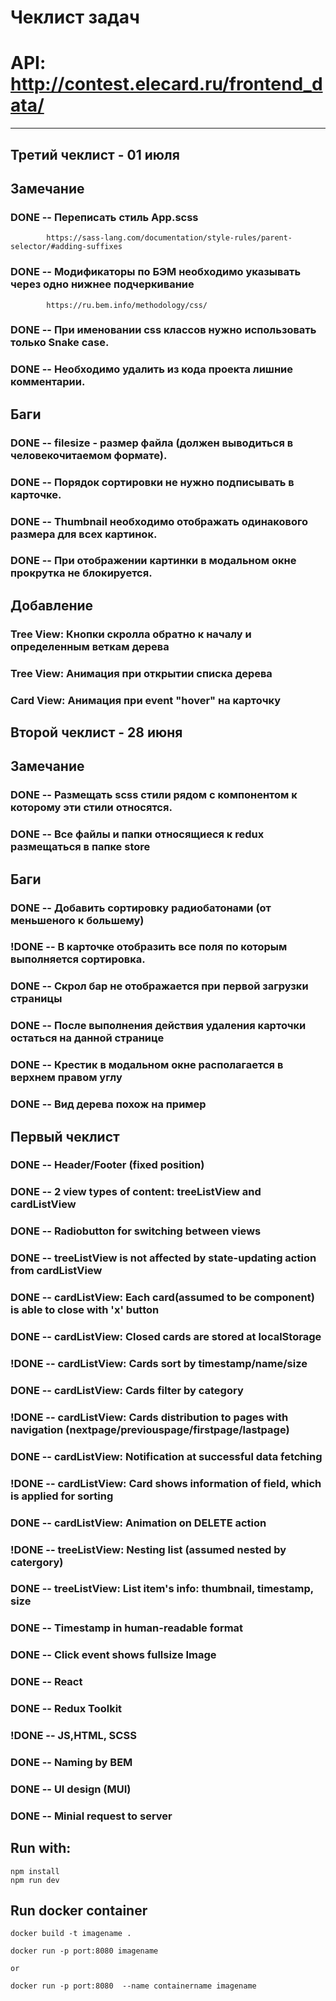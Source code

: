 # Чеклист задач
# API: http://contest.elecard.ru/frontend_data/
-----------------------------------
## Третий чеклист - 01 июля
## Замечание 
### DONE -- Переписать стиль App.scss 
            https://sass-lang.com/documentation/style-rules/parent-selector/#adding-suffixes
### DONE -- Модификаторы по БЭМ необходимо указывать через одно нижнее подчеркивание 
            https://ru.bem.info/methodology/css/
### DONE -- При именовании css классов нужно использовать только Snake case.
### DONE -- Необходимо удалить из кода проекта лишние комментарии.
## Баги
### DONE -- filesize - размер файла (должен выводиться в человекочитаемом формате).
### DONE -- Порядок сортировки не нужно подписывать в карточке.
### DONE -- Thumbnail необходимо отображать одинакового размера для всех картинок.
### DONE -- При отображении картинки в модальном окне прокрутка не блокируется. 

## Добавление
### Tree View: Кнопки скролла обратно к началу и определенным веткам дерева
### Tree View: Анимация при открытии списка дерева
### Card View: Анимация при event "hover" на карточку


## Второй чеклист - 28 июня
## Замечание 
### DONE -- Размещать scss стили рядом с компонентом к которому эти стили относятся.
### DONE -- Все файлы и папки относящиеся к redux размещаться в папке store
## Баги
### DONE -- Добавить сортировку радиобатонами (от меньшеного к большему)
### !DONE -- В карточке отобразить все поля по которым выполняется сортировка.
### DONE -- Скрол бар не отображается при первой загрузки страницы
### DONE -- После выполнения действия удаления карточки остаться на данной странице
### DONE -- Крестик в модальном окне располагается в верхнем правом углу
### DONE -- Вид дерева похож на пример



## Первый чеклист 
### DONE -- Header/Footer (fixed position)
### DONE -- 2 view types of content: treeListView and cardListView
### DONE -- Radiobutton for switching between views
### DONE -- treeListView is not affected by state-updating action from cardListView

### DONE -- cardListView: Each card(assumed to be component) is able to close with 'x' button
### DONE -- cardListView: Closed cards are stored at localStorage 
### !DONE -- cardListView: Cards sort by timestamp/name/size
### DONE -- cardListView: Cards filter by category
### !DONE -- cardListView: Cards distribution to pages with navigation (nextpage/previouspage/firstpage/lastpage) 
### DONE -- cardListView: Notification at successful data fetching 
### !DONE -- cardListView: Card shows information of field, which is applied for sorting
### DONE -- cardListView: Animation on DELETE action

### !DONE -- treeListView: Nesting list (assumed nested by catergory)
### DONE -- treeListView: List item's info: thumbnail, timestamp, size

### DONE -- Timestamp in human-readable format
### DONE -- Click event shows fullsize Image

### DONE -- React
### DONE -- Redux Toolkit
### !DONE -- JS,HTML, SCSS
### DONE -- Naming by BEM
### DONE -- UI design (MUI)
### DONE -- Minial request to server

## Run with:

    npm install
    npm run dev 

## Run docker container

    docker build -t imagename .

    docker run -p port:8080 imagename 

    or

    docker run -p port:8080  --name containername imagename

